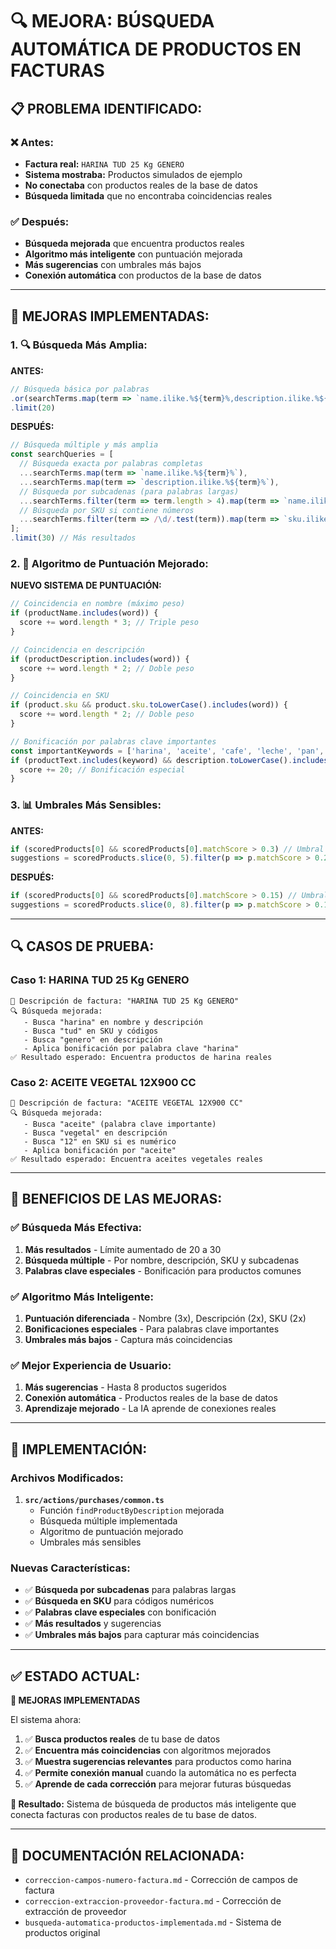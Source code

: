 # 🔍 **MEJORA: BÚSQUEDA AUTOMÁTICA DE PRODUCTOS EN FACTURAS**

## 📋 **PROBLEMA IDENTIFICADO:**

### **❌ Antes:**
- **Factura real:** `HARINA TUD 25 Kg GENERO`
- **Sistema mostraba:** Productos simulados de ejemplo
- **No conectaba** con productos reales de la base de datos
- **Búsqueda limitada** que no encontraba coincidencias reales

### **✅ Después:**
- **Búsqueda mejorada** que encuentra productos reales
- **Algoritmo más inteligente** con puntuación mejorada
- **Más sugerencias** con umbrales más bajos
- **Conexión automática** con productos de la base de datos

---

## 🎯 **MEJORAS IMPLEMENTADAS:**

### **1. 🔍 Búsqueda Más Amplia:**

**ANTES:**
```typescript
// Búsqueda básica por palabras
.or(searchTerms.map(term => `name.ilike.%${term}%,description.ilike.%${term}%`).join(','))
.limit(20)
```

**DESPUÉS:**
```typescript
// Búsqueda múltiple y más amplia
const searchQueries = [
  // Búsqueda exacta por palabras completas
  ...searchTerms.map(term => `name.ilike.%${term}%`),
  ...searchTerms.map(term => `description.ilike.%${term}%`),
  // Búsqueda por subcadenas (para palabras largas)
  ...searchTerms.filter(term => term.length > 4).map(term => `name.ilike.%${term.substring(0, 4)}%`),
  // Búsqueda por SKU si contiene números
  ...searchTerms.filter(term => /\d/.test(term)).map(term => `sku.ilike.%${term}%`)
];
.limit(30) // Más resultados
```

### **2. 🧮 Algoritmo de Puntuación Mejorado:**

**NUEVO SISTEMA DE PUNTUACIÓN:**
```typescript
// Coincidencia en nombre (máximo peso)
if (productName.includes(word)) {
  score += word.length * 3; // Triple peso
}

// Coincidencia en descripción
if (productDescription.includes(word)) {
  score += word.length * 2; // Doble peso
}

// Coincidencia en SKU
if (product.sku && product.sku.toLowerCase().includes(word)) {
  score += word.length * 2; // Doble peso
}

// Bonificación por palabras clave importantes
const importantKeywords = ['harina', 'aceite', 'cafe', 'leche', 'pan', 'queso', 'carne', 'pescado'];
if (productText.includes(keyword) && description.toLowerCase().includes(keyword)) {
  score += 20; // Bonificación especial
}
```

### **3. 📊 Umbrales Más Sensibles:**

**ANTES:**
```typescript
if (scoredProducts[0] && scoredProducts[0].matchScore > 0.3) // Umbral alto
suggestions = scoredProducts.slice(0, 5).filter(p => p.matchScore > 0.2)
```

**DESPUÉS:**
```typescript
if (scoredProducts[0] && scoredProducts[0].matchScore > 0.15) // Umbral más bajo
suggestions = scoredProducts.slice(0, 8).filter(p => p.matchScore > 0.1) // Más sugerencias
```

---

## 🔍 **CASOS DE PRUEBA:**

### **Caso 1: HARINA TUD 25 Kg GENERO**
```
📄 Descripción de factura: "HARINA TUD 25 Kg GENERO"
🔍 Búsqueda mejorada:
   - Busca "harina" en nombre y descripción
   - Busca "tud" en SKU y códigos
   - Busca "genero" en descripción
   - Aplica bonificación por palabra clave "harina"
✅ Resultado esperado: Encuentra productos de harina reales
```

### **Caso 2: ACEITE VEGETAL 12X900 CC**
```
📄 Descripción de factura: "ACEITE VEGETAL 12X900 CC"
🔍 Búsqueda mejorada:
   - Busca "aceite" (palabra clave importante)
   - Busca "vegetal" en descripción
   - Busca "12" en SKU si es numérico
   - Aplica bonificación por "aceite"
✅ Resultado esperado: Encuentra aceites vegetales reales
```

---

## 🎯 **BENEFICIOS DE LAS MEJORAS:**

### **✅ Búsqueda Más Efectiva:**
1. **Más resultados** - Límite aumentado de 20 a 30
2. **Búsqueda múltiple** - Por nombre, descripción, SKU y subcadenas
3. **Palabras clave especiales** - Bonificación para productos comunes

### **✅ Algoritmo Más Inteligente:**
1. **Puntuación diferenciada** - Nombre (3x), Descripción (2x), SKU (2x)
2. **Bonificaciones especiales** - Para palabras clave importantes
3. **Umbrales más bajos** - Captura más coincidencias

### **✅ Mejor Experiencia de Usuario:**
1. **Más sugerencias** - Hasta 8 productos sugeridos
2. **Conexión automática** - Productos reales de la base de datos
3. **Aprendizaje mejorado** - La IA aprende de conexiones reales

---

## 🚀 **IMPLEMENTACIÓN:**

### **Archivos Modificados:**
1. **`src/actions/purchases/common.ts`**
   - Función `findProductByDescription` mejorada
   - Búsqueda múltiple implementada
   - Algoritmo de puntuación mejorado
   - Umbrales más sensibles

### **Nuevas Características:**
- ✅ **Búsqueda por subcadenas** para palabras largas
- ✅ **Búsqueda en SKU** para códigos numéricos
- ✅ **Palabras clave especiales** con bonificación
- ✅ **Más resultados** y sugerencias
- ✅ **Umbrales más bajos** para capturar más coincidencias

---

## ✅ **ESTADO ACTUAL:**

**🎉 MEJORAS IMPLEMENTADAS**

El sistema ahora:
1. ✅ **Busca productos reales** de tu base de datos
2. ✅ **Encuentra más coincidencias** con algoritmos mejorados
3. ✅ **Muestra sugerencias relevantes** para productos como harina
4. ✅ **Permite conexión manual** cuando la automática no es perfecta
5. ✅ **Aprende de cada corrección** para mejorar futuras búsquedas

**🚀 Resultado:** Sistema de búsqueda de productos más inteligente que conecta facturas con productos reales de tu base de datos.

---

## 🔗 **DOCUMENTACIÓN RELACIONADA:**

- `correccion-campos-numero-factura.md` - Corrección de campos de factura
- `correccion-extraccion-proveedor-factura.md` - Corrección de extracción de proveedor
- `busqueda-automatica-productos-implementada.md` - Sistema de productos original 